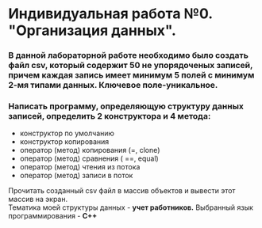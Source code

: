 # Индивидуальная работа №0. "Организация данных".
### В данной лабораторной работе необходимо было создать файл csv, который содержит 50 не упорядоченых записей, причем каждая запись имеет минимум 5 полей с минимум 2-мя типами данных. Ключевое поле-уникальное. 
### Напиcать программу, определяющую структуру данных записей, определить 2 конструктора и 4 метода:
 + конструктор по умолчанию
 + конструктор копирования
 + оператор (метод) копирования (=, clone)
 + оператор (метод) сравнения ( ==, equal)
 + оператор (метод) чтения из потока
 + оператор (метод) записи в поток

Прочитать созданный csv файл в массив объектов и вывести этот массив на экран.  
Тематика моей структуры данных - **учет работников.**
Выбранный язык программирования - **С++**
